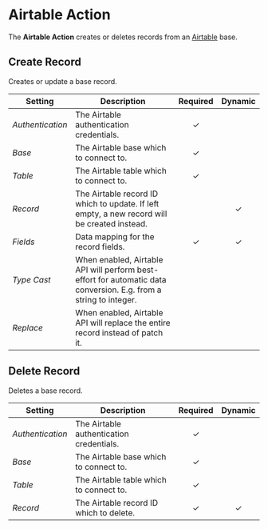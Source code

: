 # Airtable Action

<div class="tm-resource-icon">
    <!--@include: @essentials-for-yootheme-pro/assets/brands/airtable.svg-->
</div>

The **Airtable Action** creates or deletes records from an [Airtable](https://airtable.com/) base.

## Create Record

Creates or update a base record.

| Setting | Description | Required | Dynamic |
| --- | --- | :---: | :---: |
| *Authentication* | The Airtable authentication credentials. | &#x2713; |
| *Base* | The Airtable base which to connect to. | &#x2713; |
| *Table* | The Airtable table which to connect to. | &#x2713; |
| *Record* | The Airtable record ID which to update. If left empty, a new record will be created instead. | |  &#x2713; |
| *Fields* | Data mapping for the record fields. | &#x2713; | &#x2713; |
| *Type Cast* | When enabled, Airtable API will perform best-effort for automatic data conversion. E.g. from a string to integer. |
| *Replace* | When enabled, Airtable API will replace the entire record instead of patch it. |
<!--@include: ./_partials/common-action-settings.md-->

<!--@include: ./_partials/common-action-content-mapping.md-->

## Delete Record

Deletes a base record.

| Setting | Description | Required | Dynamic |
| --- | --- | :---: | :---: |
| *Authentication* | The Airtable authentication credentials. | &#x2713; |
| *Base* | The Airtable base which to connect to. | &#x2713; |
| *Table* | The Airtable table which to connect to. | &#x2713; |
| *Record* | The Airtable record ID which to delete. | &#x2713; | &#x2713; |
<!--@include: ./_partials/common-action-settings.md-->
